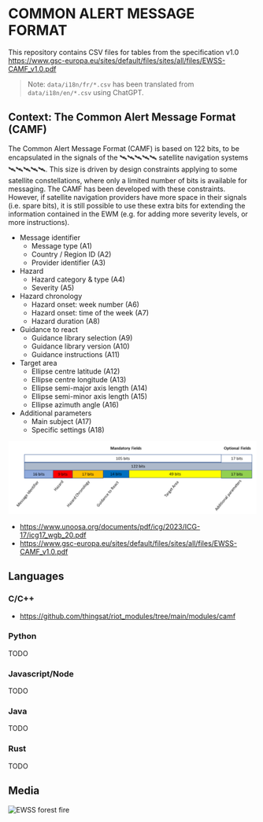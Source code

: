 # COMMON ALERT MESSAGE FORMAT

This repository contains CSV files for tables from the specification v1.0 https://www.gsc-europa.eu/sites/default/files/sites/all/files/EWSS-CAMF_v1.0.pdf

> Note: `data/i18n/fr/*.csv` has been translated from `data/i18n/en/*.csv` using ChatGPT.

## Context: The Common Alert Message Format (CAMF)

The Common Alert Message Format (CAMF) is based on 122 bits, to be encapsulated in the signals of the 🛰️🛰️🛰️🛰️🛰️ satellite navigation systems 🛰️🛰️🛰️🛰️🛰️. This size is driven by design constraints applying to some satellite constellations, where only a limited number of bits is available for messaging. The CAMF has been developed with these constraints. However, if satellite navigation providers have more space in their signals (i.e. spare bits), it is still possible to use these extra bits for extending the information contained in the EWM (e.g. for adding more severity levels, or more instructions).

* Message identifier
  * Message type (A1)
  * Country / Region ID (A2)
  * Provider identifier (A3)
* Hazard
  * Hazard category & type (A4)
  * Severity (A5)
* Hazard chronology
  * Hazard onset: week number (A6)
  * Hazard onset: time of the week (A7)
  * Hazard duration (A8)
* Guidance to react
  * Guidance library selection (A9)
  * Guidance library version (A10)
  * Guidance instructions (A11)
* Target area
  * Ellipse centre latitude (A12)
  * Ellipse centre longitude (A13)
  * Ellipse semi-major axis length (A14)
  * Ellipse semi-minor axis length (A15)
  * Ellipse azimuth angle (A16)
* Additional parameters
  * Main subject (A17)
  * Specific settings (A18)

![](camf_struct.png)

* https://www.unoosa.org/documents/pdf/icg/2023/ICG-17/icg17_wgb_20.pdf
* https://www.gsc-europa.eu/sites/default/files/sites/all/files/EWSS-CAMF_v1.0.pdf

## Languages

### C/C++

* https://github.com/thingsat/riot_modules/tree/main/modules/camf

### Python

TODO

### Javascript/Node

TODO

### Java

TODO

### Rust

TODO


## Media

![EWSS forest fire](https://air.imag.fr/images/a/a8/EWSS-01.jpg)
